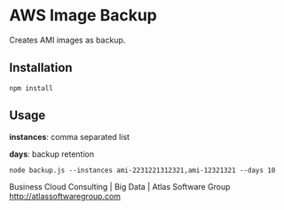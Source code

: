 # AWS Image Backup

Creates AMI images as backup.


## Installation
```
npm install
```

## Usage

**instances**: comma separated list

**days**: backup retention

```
node backup.js --instances ami-2231221312321,ami-12321321 --days 10
```


Business Cloud Consulting | Big Data | Atlas Software Group <http://atlassoftwaregroup.com>
